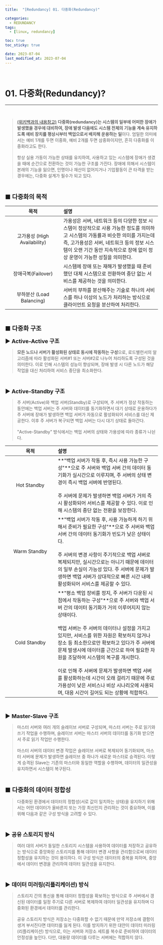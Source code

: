 ```yaml
---
title:  "[Redundancy] 01. 다중화(Redundancy)" 

categories:
  - REDUNDANCY
tags:
  - [linux, redundancy]

toc: true
toc_sticky: true

date: 2023-07-04
last_modified_at: 2023-07-04
---
```

<br>

# 01. 다중화(Redundancy)?
---

<style>
table {
    font-size: 12pt;
}
table th:first-of-type {
    width: 5%;
}
table th:nth-of-type(2) {
    width: 15%;
}
table th:nth-of-type(3) {
    width: 50%;
}
table th:nth-of-type(4) {
    width: 30%;
}
big {
    font-size: 15pt;
}
small { 
    font-size: 18px 
}
</style>

<br>

> [(위키백과의 내용참고)](https://ko.wikipedia.org/wiki/%EB%8B%A4%EC%A4%91%ED%99%94_(%EC%8B%9C%EC%8A%A4%ED%85%9C)) **다중화(redundancy)는 시스템의 일부에 어떠한 장애가 발생했을 경우에 대비하여, 장애 발생 다음에도 시스템 전체의 기능을 계속 유지하도록 예비 장치를 평상시부터 백업으로서 배치해 운용하는 일**이다. 엄밀한 의미에서는 예비 1개를 두면 이중화, 예비 2개를 두면 삼중화이지만, 흔히 다중화를 이중화라고도 한다. <br><br> 항상 실용 가동이 가능한 상태를 유지하여, 사용하고 있는 시스템에 장애가 생겼을 때에 순간으로 전환하는 것이 가능한 구조를 가진다. 장애에 의해서 시스템이 본래의 기능을 잃으면, 인명이나 재산이 없어지거나 기업활동이 큰 타격을 받는 경우에는, 다중화 설계가 필수가 되고 있다.

<br>

<big> **■ 다중화의 목적** </big> <br>

| 목적 | 설명 |
| :---: | :--- |
| 고가용성 (High Availability) | 가용성은 서버, 네트워크 등의 다양한 정보 시스템이 정상적으로 사용 가능한 정도를 의미하고 시스템의 가동률과 비슷한 의미를 가지는데 즉, 고가용성은 서버, 네트워크 등의 정보 시스템이 오랜 기간 동안 지속적으로 장애 없이 정상 운영이 가능한 성질을 의미한다. |
| 장애극복(Failover) | 시스템에 장애 또는 재해가 발생했을 때 준비했던 대체 시스템으로 전환하여 중단 없는 서비스를 제공하는 것을 의미한다.  |
| 부하분산 (Load Balancing) | 서버의 부하를 분산해주는 기술로 하나의 서비스를 하나 이상의 노드가 처리하는 방식으로 클라이언트 요청을 분산하여 처리한다. |

<br>

<big> **■ 다중화 구조** </big> <br>

<small> **▶ Active-Active 구조** </small> <br>

> **모든 노드나 서버가 활성화된 상태로 동시에 작동하는 구성**으로, 로드밸런서의 알고리즘에 따라 활성화된 서버#1 또는 서버#2로 나누어 처리하도록 구성된 것을 의미한다. 이로 인해 시스템의 성능이 향상되며, 장애 발생 시 다른 노드가 해당 작업을 대신 처리하여 서비스 중단을 최소화한다.

<br>

<small> **▶ Active-Standby 구조** </small> <br>

> 주 서버(Active)와 백업 서버(Standby)로 구성되며, 주 서버가 정상 작동하는 동안에는 백업 서버는 주 서버와 데이터를 동기화하면서 대기 상태로 운용하다가 주 서버에 장애가 발생하면 백업 서버가 자동으로 활성화되어 서비스를 대신 제공한다. 이후 주 서버가 복구되면 백업 서버는 다시 대기 상태로 돌아간다. <br><br> "Active-Standby" 방식에서는 백업 서버의 상태와 가용성에 따라 종류가 나뉜다.

| 목적 | 설명 |
| :---: | :--- |
| Hot Standby | **"백업 서버가 작동 후, 즉시 사용 가능한 구성"**으로 주 서버와 백업 서버 간의 데이터 동기화가 실시간으로 이루지며, 주 서버의 상태 변경이 즉시 백업 서버에 반영된다. <br><br> 주 서버에 문제가 발생하면 백업 서버가 거의 즉시 활성화되어 서비스를 제공할 수 있다. 이로 인해 시스템의 중단 없는 전환을 보장한다. |
| Warm Standby | **"백업 서버가 작동 후, 사용 가능하게 하기 위해서 준비가 필요한 구성"**으로 주 서버와 백업 서버 간의 데이터 동기화가 빈도가 낮은 상태이다. <br><br> 주 서버의 변경 사항이 주기적으로 백업 서버로 복제되지만, 실시간으로는 아니기 때문에 데이터의 일부 손실이 가능성 있다. 주 서버에 문제가 발생하면 백업 서버가 상대적으로 빠른 시간 내에 활성화되어 서비스를 제공할 수 있다. |
| Cold Standby | **"평소 백업 장비를 정지, 주 서버가 다운된 시점에서 작동하는 구성"**으로 주 서버와 백업 서버 간의 데이터 동기화가 거의 이루어지지 않는 상태이다. <br><br> 백업 서버는 주 서버의 데이터나 설정을 가지고 있지만, 서비스를 위한 자원은 확보하지 않거나 장소 등 최소한으로만 확보하고 있다가 주 서버에 문제 발생시에 데이터를 근간으로 하여 필요한 자원을 조달하여 시스템의 복구를 개시한다. <br><br> 이로 인해 주 서버에 문제가 발생하면 백업 서버를 활성화하는데 시간이 오래 걸리기 때문에 주로 가용성이 낮은 서비스나 비상 시나리오에 사용되며, 대응 시간이 길어도 되는 상황에 적합하다. |

<br>

<small> **▶ Master-Slave 구조** </small> <br>

> 마스터 서버와 여러 개의 슬레이브 서버로 구성되며, 마스터 서버는 주로 읽기와 쓰기 작업을 수행하며, 슬레이브 서버는 마스터 서버의 데이터를 동기화 받으면서 주로 읽기 작업만 수행한다. <br><br> 마스터 서버의 데이터 변경 작업은 슬레이브 서버로 복제되어 동기화되며, 마스터 서버에 문제가 발생하면 슬레이브 중 하나가 새로운 마스터로 승격된다. 이렇게 승격된 Slave는 기존의 마스터와 동일한 역할을 수행하며, 데이터의 일관성을 유지하면서 시스템이 복구된다.

<br>

<big> **■ 다중화의 데이터 정합성** </big> <br>

> 다중화된 환경에서 데이터의 정합성(서로 값이 일치하는 상태)을 유지하기 위해서는 어떤 데이터가 올바른지 또는 가장 최신인지 관리하는 것이 중요하며, 이를 위해 다음과 같은 구성 방식을 고려할 수 있다.

<br>

<small> **▶ 공유 스토리지 방식** </small> <br>

> 여러 대의 서버가 동일한 스토리지 시스템을 사용하여 데이터를 저장하고 공유하는 방식으로 중앙화된 스토리지를 통해 데이터 변경 사항을 관리함으로써 데이터 정합성을 유지하는 것이 용이하다. 이 구성 방식은 데이터의 중복을 피하며, 중앙에서 데이터 변경을 관리하여 데이터 일관성을 유지한다.

<br>

<small> **▶ 데이터 미러링(리플리케이션) 방식** </small> <br>

> 스토리지 간의 통신을 통해 데이터 정합성을 확보하는 방식으로 주 서버에서 갱신된 데이터를 일정 주기로 다른 서버로 복제하여 데이터 일관성을 유지하며 다중화된 환경에서 데이터를 관리한다. <br><br> 공유 스토리지 방식은 저장소는 다중화할 수 없기 때문에 만약 저장소에 결함이 생겨 부서진다면 데이터를 잃게 된다. 이를 방지하기 위한 대안이 데이터 미러링(리플리케이션) 방식으로, 이는 서버와 저장소 세트를 복수로 준비하여 데이터의 안정성을 높인다. 다만, 대용량 데이터를 다루는 서버에는 적합하지 않다.
